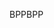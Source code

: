 <span data-ttu-id="7c309-101">BPP</span><span class="sxs-lookup"><span data-stu-id="7c309-101">BPP</span></span>